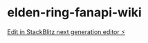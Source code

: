 # elden-ring-fanapi-wiki

[Edit in StackBlitz next generation editor ⚡️](https://stackblitz.com/~/github.com/linktotheart/elden-ring-fanapi-wiki)